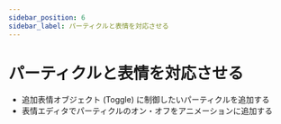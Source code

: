 ```yaml
---
sidebar_position: 6
sidebar_label: パーティクルと表情を対応させる
---
```


# パーティクルと表情を対応させる

- 追加表情オブジェクト (Toggle) に制御したいパーティクルを追加する
- 表情エディタでパーティクルのオン・オフをアニメーションに追加する
